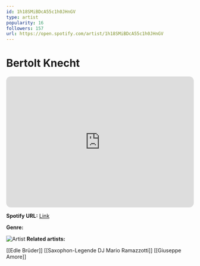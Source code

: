```yaml
---
id: 1h18SMiBDcA55c1h0JHnGV
type: artist
popularity: 16
followers: 157
url: https://open.spotify.com/artist/1h18SMiBDcA55c1h0JHnGV
---
```

# Bertolt Knecht

<iframe style="border-radius:12px" src="https://open.spotify.com/embed/artist/1h18SMiBDcA55c1h0JHnGV" width="100%" height="352" frameBorder="0" allowfullscreen="" allow="autoplay; clipboard-write; encrypted-media; fullscreen; picture-in-picture" loading="lazy"></iframe>

**Spotify URL:** [Link](https://open.spotify.com/artist/1h18SMiBDcA55c1h0JHnGV)

**Genre:** 

![Artist](https://i.scdn.co/image/ab6761610000e5eb3d6374f6ec384ab0036921d2)
**Related artists:**

[[Edle Brüder]]
[[Saxophon-Legende DJ Mario Ramazzotti]]
[[Giuseppe Amore]]
